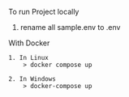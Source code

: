 To run Project locally

1. rename all sample.env to .env

With Docker

    1. In Linux
        > docker compose up

    2. In Windows
        > docker-compose up